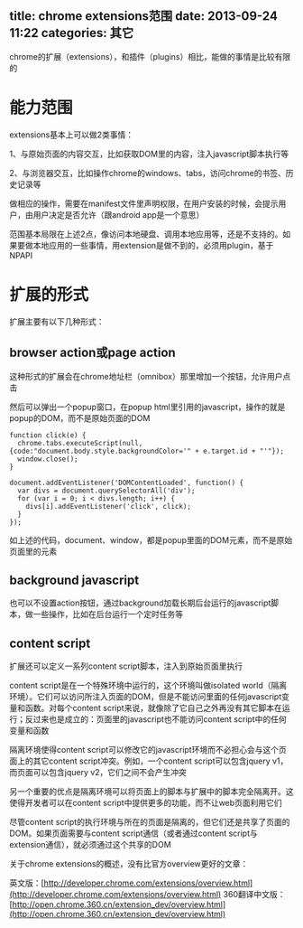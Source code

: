 title: chrome extensions范围
date: 2013-09-24 11:22
categories: 其它 
---
chrome的扩展（extensions），和插件（plugins）相比，能做的事情是比较有限的 
<!--more-->

# 能力范围

extensions基本上可以做2类事情： 

1、与原始页面的内容交互，比如获取DOM里的内容，注入javascript脚本执行等 

2、与浏览器交互，比如操作chrome的windows、tabs，访问chrome的书签、历史记录等 

做相应的操作，需要在manifest文件里声明权限，在用户安装的时候，会提示用户，由用户决定是否允许（跟android app是一个意思） 

范围基本局限在上述2点，像访问本地硬盘、调用本地应用等，还是不支持的。如果要做本地应用的一些事情，用extension是做不到的，必须用plugin，基于NPAPI 

# 扩展的形式

扩展主要有以下几种形式： 

## browser action或page action 

这种形式的扩展会在chrome地址栏（omnibox）那里增加一个按钮，允许用户点击 

然后可以弹出一个popup窗口，在popup html里引用的javascript，操作的就是popup的DOM，而不是原始页面的DOM

```
function click(e) {
  chrome.tabs.executeScript(null, {code:"document.body.style.backgroundColor='" + e.target.id + "'"});
  window.close();
}

document.addEventListener('DOMContentLoaded', function() {
  var divs = document.querySelectorAll('div');
  for (var i = 0; i < divs.length; i++) {
    divs[i].addEventListener('click', click);
  }
});
```
如上述的代码，document、window，都是popup里面的DOM元素，而不是原始页面里的元素 

## background javascript 

也可以不设置action按钮，通过background加载长期后台运行的javascript脚本，做一些操作，比如在后台运行一个定时任务等 

## content script 

扩展还可以定义一系列content script脚本，注入到原始页面里执行 

content script是在一个特殊环境中运行的，这个环境叫做isolated world（隔离环境）。它们可以访问所注入页面的DOM，但是不能访问里面的任何javascript变量和函数。对每个content script来说，就像除了它自己之外再没有其它脚本在运行；反过来也是成立的：页面里的javascript也不能访问content script中的任何变量和函数 

隔离环境使得content script可以修改它的javascript环境而不必担心会与这个页面上的其它content script冲突。例如，一个content script可以包含jquery v1，而页面可以包含jquery v2，它们之间不会产生冲突 

另一个重要的优点是隔离环境可以将页面上的脚本与扩展中的脚本完全隔离开。这使得开发者可以在content script中提供更多的功能，而不让web页面利用它们 

尽管content script的执行环境与所在的页面是隔离的，但它们还是共享了页面的DOM。如果页面需要与content script通信（或者通过content script与extension通信），就必须通过这个共享的DOM 

关于chrome extensions的概述，没有比官方overview更好的文章： 

英文版：[http://developer.chrome.com/extensions/overview.html](http://developer.chrome.com/extensions/overview.html) 
360翻译中文版：[http://open.chrome.360.cn/extension_dev/overview.html](http://open.chrome.360.cn/extension_dev/overview.html)